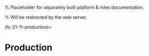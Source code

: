% Placeholder for separately built platform & roles documentation.

% Will be redirected by the web server.

(fc-21-11-production)=

# Production
